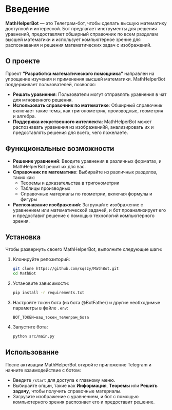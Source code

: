 # Введение

**MathHelperBot** — это Телеграм-бот, чтобы сделать высшую математику доступной и интересной. Бот предлагает инструменты для решения уравнений, предоставляет обширный справочник по всем разделам высшей математики и использует компьютерное зрение для распознавания и решения математических задач с изображений.

## О проекте

Проект **"Разработка математического помощника"** направлен на упрощение изучения и применения высшей математики. MathHelperBot поддерживает пользователей, позволяя:

- **Решать уравнения**: Пользователи могут отправлять уравнения в чат для мгновенного решения.
- **Использовать справочник по математике**: Обширный справочник включает такие темы, как тригонометрия, производные, геометрия и алгебра.
- **Поддержка искуственного интеллекта**: MathHelperBot может распознавать уравнения из изображенийй, анализировать их и предоставлять решения для всего, чего пожелаете.

## Функциональные возможности

- **Решение уравнений**: Вводите уравнения в различных форматах, и MathHelperBot решит их для вас.
- **Справочник по математике**: Выбирайте из различных разделов, таких как:
  - Теоремы и доказательства в тригонометрии
  - Таблицы производных
  - Справочные материалы по геометрии, включая формулы и фигуры
- **Распознавание изображений**: Загружайте изображение с уравнением или математической задачей, и бот проанализирует его и предоставит решение с помощью технологий компьютерного зрения.

## Установка

Чтобы развернуть своего MathHelperBot, выполните следующие шаги:

1. Клонируйте репозиторий:
   ```bash
   git clone https://github.com/sqszy/MathBot.git
   cd MathBot
   ```
2. Установите зависимости:
   ```bash
   pip install -r requirements.txt
   ```
3. Настройте токен бота (из бота @BotFather) и другие необходимые параметры в файле `.env`:
   ```
   BOT_TOKEN=ваш_токен_телеграм_бота
   ```
4. Запустите бота:
   ```bash
   python src/main.py
   ```

## Использование

После активации MathHelperBot откройте приложение Telegram и начните взаимодействие с ботом:

- Введите `/start` для доступа к главному меню.
- Выбирайте опции, такие как **Информация**, **Теоремы** или **Решить задачу**, чтобы получить справочные материалы.
- Загрузите изображение с уравнением, и бот с помощью компьютерного зрения распознает его и предоставит решение.
